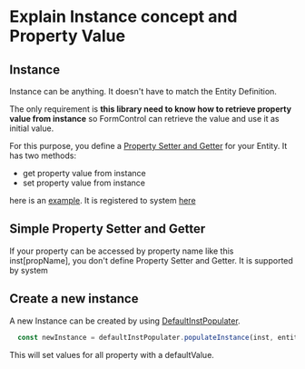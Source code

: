 # Explain Instance concept and Property Value

## Instance

Instance can be anything. It doesn't have to match the Entity Definition.

The only requirement is **this library need to know how to retrieve property
value from instance** so FormControl can retrieve the value and use it as
initial value.

For this purpose, you define a [Property Setter and
Getter](https://cs.corp.google.com/piper///depot/google3/java/com/google/corp/bizapps/om/omweb/shared/dynamicform/inst_service.ts?l=11)
for your Entity. It has two methods:

+   get property value from instance
+   set property value from instance

here is an
[example](https://cs.corp.google.com/piper///depot/google3/java/com/google/corp/bizapps/om/omweb/product/client/services/product_impl.ts?l=162).
It is registered to system
[here](https://cs.corp.google.com/piper///depot/google3/java/com/google/corp/bizapps/om/omweb/product/client/services/product_dynamic_module.ts?l=49)

## Simple Property Setter and Getter

If your property can be accessed by property name like this inst[propName], you
don't define Property Setter and Getter. It is supported by system

## Create a new instance

A new Instance can be created by using
[DefaultInstPopulater](https://cs.corp.google.com/piper///depot/google3/java/com/google/corp/bizapps/om/omweb/shared/dynamicform/inst_service.ts?l=111).

```javascript
  const newInstance = defaultInstPopulater.populateInstance(inst, entity);
```

This will set values for all property with a defaultValue.
